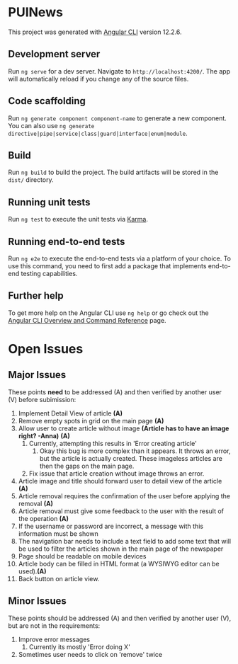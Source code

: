 # PUINews

This project was generated with [Angular CLI](https://github.com/angular/angular-cli) version 12.2.6.

## Development server

Run `ng serve` for a dev server. Navigate to `http://localhost:4200/`. The app will automatically reload if you change any of the source files.

## Code scaffolding

Run `ng generate component component-name` to generate a new component. You can also use `ng generate directive|pipe|service|class|guard|interface|enum|module`.

## Build

Run `ng build` to build the project. The build artifacts will be stored in the `dist/` directory.

## Running unit tests

Run `ng test` to execute the unit tests via [Karma](https://karma-runner.github.io).

## Running end-to-end tests

Run `ng e2e` to execute the end-to-end tests via a platform of your choice. To use this command, you need to first add a package that implements end-to-end testing capabilities.

## Further help

To get more help on the Angular CLI use `ng help` or go check out the [Angular CLI Overview and Command Reference](https://angular.io/cli) page.

# Open Issues

## Major Issues
These points **need** to be addressed (A) and then verified by another user (V) before subimission:

1. Implement Detail View of article **(A)**
4. Remove empty spots in grid on the main page **(A)**
5. Allow user to create article without image **(Article has to have an image right? -Anna)** **(A)**
   1. Currently, attempting this results in 'Error creating article'
      1. Okay this bug is more complex than it appears. It throws an error, but the article is actually created. These imageless articles are then the gaps on the main page.
   2. Fix issue that article creation without image throws an error.
6. Article image and title should forward user to detail view of the article **(A)**
7. Article removal requires the confirmation of the user before applying the removal **(A)**
8. Article removal must give some feedback to the user with the result of the operation **(A)**
9. If the username or password are incorrect, a message with this information must be shown
10. The navigation bar needs to include a text field to add some text that will be used to filter the articles shown in the main page of the newspaper
11. Page should be readable on mobile devices
12. Article body can be filled in HTML format (a WYSIWYG editor can be used).**(A)**
13. Back button on article view.

## Minor Issues
These points should be addressed (A) and then verified by another user (V),
but are not in the requirements:

1. Improve error messages
   1. Currently its mostly 'Error doing X'
2. Sometimes user needs to click on 'remove' twice
